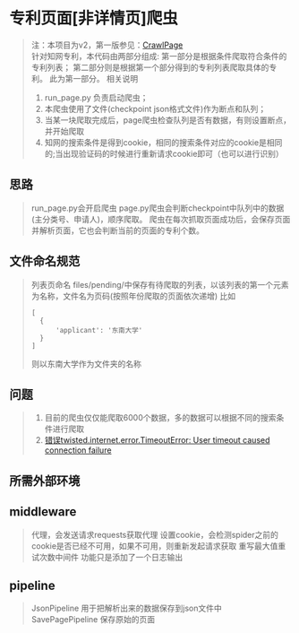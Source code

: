 # 专利页面[非详情页]爬虫
>注：本项目为v2，第一版参见：[CrawlPage](https://github.com/sky94520/CrawlPage)<br>
>针对知网专利，本代码由两部分组成:
>第一部分是根据条件爬取符合条件的专利列表；
>第二部分则是根据第一个部分得到的专利列表爬取具体的专利。
>此为第一部分。
>相关说明<br>
>1. run_page.py 负责启动爬虫；
>2. 本爬虫使用了文件(checkpoint json格式文件)作为断点和队列；
>3. 当某一块爬取完成后，page爬虫检查队列是否有数据，有则设置断点，并开始爬取
>5. 知网的搜索条件是得到cookie，相同的搜索条件对应的cookie是相同的;当出现验证码的时候进行重新请求cookie即可（也可以进行识别）
## 思路
>run_page.py会开启爬虫
>page.py爬虫会判断checkpoint中队列中的数据(主分类号、申请人)，顺序爬取。
>爬虫在每次抓取页面成功后，会保存页面并解析页面，它也会判断当前的页面的专利个数。
## 文件命名规范
>列表页命名 files/pending/中保存有待爬取的列表，以该列表的第一个元素为名称，文件名为页码(按照年份爬取的页面依次递增)
>比如
>```
>[
>   {
>       'applicant': '东南大学'
>   }
>]
>```
>则以东南大学作为文件夹的名称
## 问题
>1. 目前的爬虫仅仅能爬取6000个数据，多的数据可以根据不同的搜索条件进行爬取
>2. [错误twisted.internet.error.TimeoutError: User timeout caused connection failure](https://blog.csdn.net/xiongzaiabc/article/details/89840730)
## 所需外部环境
## middleware
> 代理，会发送请求requests获取代理
> 设置cookie，会检测spider之前的cookie是否已经不可用，如果不可用，则重新发起请求获取
> 重写最大值重试次数中间件 功能只是添加了一个日志输出
## pipeline
> JsonPipeline 用于把解析出来的数据保存到json文件中<br>
> SavePagePipeline 保存原始的页面
